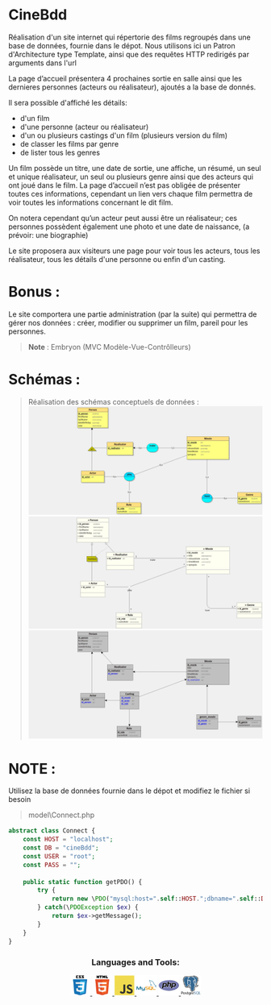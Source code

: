<h1>CineBdd</h1>
Réalisation d'un site internet qui répertorie des films regroupés dans une base de données, fournie dans le dépot.
Nous utilisons ici un Patron d'Architecture type Template, ainsi que des requêtes HTTP redirigés par arguments dans l'url

La page d’accueil présentera 4 prochaines sortie en salle ainsi que les dernieres personnes (acteurs ou réalisateur),
ajoutés a la base de donnés.

Il sera possible d'affiché les détails:

- d'un film
- d'une personne (acteur ou réalisateur)
- d'un ou plusieurs castings d'un film (plusieurs version du film)
- de classer les films par genre
- de lister tous les genres

Un film possède un titre, une date de sortie, une affiche, un résumé, un seul et unique réalisateur, un seul ou plusieurs genre ainsi que des acteurs qui ont joué dans le film.
La page d’accueil n’est pas obligée de présenter toutes ces informations, cependant un lien vers chaque film permettra de voir toutes les informations concernant le dit film.

On notera cependant qu’un acteur peut aussi être un réalisateur; ces personnes possèdent également une photo et une date de naissance, (a prévoir: une biographie)

Le site proposera aux visiteurs une page pour voir tous les acteurs, tous les réalisateur, tous les détails d'une personne ou enfin d'un casting.

# Bonus :

Le site comportera une partie administration (par la suite) qui permettra de gérer nos données : créer, modifier ou supprimer un film, pareil pour les personnes.

> **Note** : Embryon (MVC Modèle-Vue-Contrôlleurs)

# Schémas :

> Réalisation des schémas conceptuels de données :
> ![MCD](https://github.com/AnthonyM68/cineBdd/blob/main/MCD.jpg)
> ![UML](https://github.com/AnthonyM68/cineBdd/blob/main/UML.jpg)
> ![MLD](https://github.com/AnthonyM68/cineBdd/blob/main/MLD.jpg)

# NOTE :

Utilisez la base de données fournie dans le dépot et modifiez le fichier si besoin

> model\Connect.php

```php
abstract class Connect {
    const HOST = "localhost";
    const DB = "cineBdd";
    const USER = "root";
    const PASS = "";

    public static function getPDO() {
        try {
            return new \PDO("mysql:host=".self::HOST.";dbname=".self::DB.";charset=utf8", self::USER, self::PASS);
        } catch(\PDOException $ex) {
            return $ex->getMessage();
        }
    }
}
```
<h3 align="center">Languages and Tools:</h3>
<p align="center"> <a href="https://www.w3schools.com/css/" target="_blank" rel="noreferrer"> <img src="https://raw.githubusercontent.com/devicons/devicon/master/icons/css3/css3-original-wordmark.svg" alt="css3" width="40" height="40"/> </a> <a href="https://www.w3.org/html/" target="_blank" rel="noreferrer"> <img src="https://raw.githubusercontent.com/devicons/devicon/master/icons/html5/html5-original-wordmark.svg" alt="html5" width="40" height="40"/> </a> <a href="https://developer.mozilla.org/en-US/docs/Web/JavaScript" target="_blank" rel="noreferrer"> <img src="https://raw.githubusercontent.com/devicons/devicon/master/icons/javascript/javascript-original.svg" alt="javascript" width="40" height="40"/> </a> <a href="https://www.mysql.com/" target="_blank" rel="noreferrer"> <img src="https://raw.githubusercontent.com/devicons/devicon/master/icons/mysql/mysql-original-wordmark.svg" alt="mysql" width="40" height="40"/> </a><a href="https://www.php.net" target="_blank" rel="noreferrer"> <img src="https://raw.githubusercontent.com/devicons/devicon/master/icons/php/php-original.svg" alt="php" width="40" height="40"/> </a> <a href="https://www.postgresql.org" target="_blank" rel="noreferrer"> <img src="https://raw.githubusercontent.com/devicons/devicon/master/icons/postgresql/postgresql-original-wordmark.svg" alt="postgresql" width="40" height="40"/> </a> </p>
